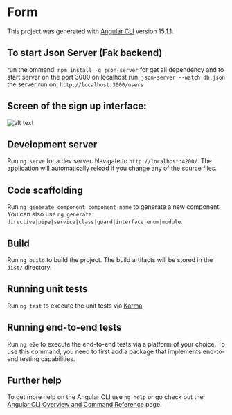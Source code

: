 # Form

This project was generated with [Angular CLI](https://github.com/angular/angular-cli) version 15.1.1.

## To start Json Server (Fak backend) 

run the ommand:  `npm install -g json-server` for get all dependency 
and to start server on the port 3000 on localhost run: `json-server --watch db.json`
the server run on: `http://localhost:3000/users`

## Screen of the sign up interface:
![alt text](https://github.com/hamzador/signup-interface-angular/blob/main/image.jpg?raw=true)

## Development server

Run `ng serve` for a dev server. Navigate to `http://localhost:4200/`. The application will automatically reload if you change any of the source files.

## Code scaffolding

Run `ng generate component component-name` to generate a new component. You can also use `ng generate directive|pipe|service|class|guard|interface|enum|module`.

## Build

Run `ng build` to build the project. The build artifacts will be stored in the `dist/` directory.

## Running unit tests

Run `ng test` to execute the unit tests via [Karma](https://karma-runner.github.io).

## Running end-to-end tests

Run `ng e2e` to execute the end-to-end tests via a platform of your choice. To use this command, you need to first add a package that implements end-to-end testing capabilities.

## Further help

To get more help on the Angular CLI use `ng help` or go check out the [Angular CLI Overview and Command Reference](https://angular.io/cli) page.
